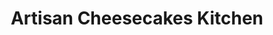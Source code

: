 ---
title: "Artisan Cheesecakes Kitchen"
url: /livingston/artisan-cheesecakes-kitchen/
shop: deli
---